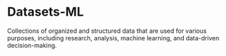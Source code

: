# Datasets-ML
Collections of organized and structured data that are used for various purposes, including research, analysis, machine learning, and data-driven decision-making.
